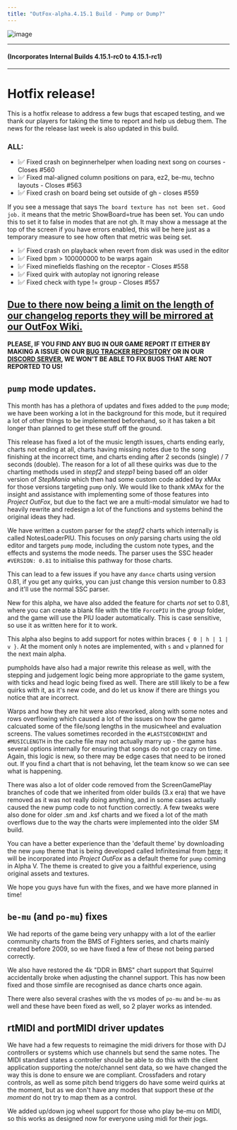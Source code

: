 ```yaml
---
title: "OutFox-alpha.4.15.1 Build - Pump or Dump?"
---
```


![image](https://c.tenor.com/QIKEetCsd6IAAAAC/idol-master-cinderella-girls.gif)

---
#### (Incorporates Internal Builds 4.15.1-rc0 to 4.15.1-rc1)
---

# Hotfix release!

This is a hotfix release to address a few bugs that escaped testing, and we thank our players for taking the time to report and help us debug them. The news for the release last week is also updated in this build.

### **ALL:** 

* ❕✅ Fixed crash on beginnerhelper when loading next song on courses - Closes #560
* ❕✅ Fixed mal-aligned column positions on para, ez2, be-mu, techno layouts - Closes #563
* ❕✅ Fixed crash on board being set outside of gh - closes #559

If you see a message that says ```The board texture has not been set. Good job.``` it means that the metric ShowBoard=true has been set. You can undo this to set it to false in modes that are not gh. It may show a message at the top of the screen if you have errors enabled, this will be here just as a temporary measure to see how often that metric was being set.

* ❕✅ Fixed crash on playback when revert from disk was used in the editor
* ❕✅ Fixed bpm > 100000000 to be warps again 
* ❕✅ Fixed minefields flashing on the receptor - Closes #558
* ❕✅ Fixed quirk with autoplay not ignoring release
* ❕✅ Fixed check with type != group - Closes #557

## [Due to there now being a limit on the length of our changelog reports they will be mirrored at our OutFox Wiki.](https://outfox.wiki/releases/A4.15.1/)

**PLEASE, IF YOU FIND ANY BUG IN OUR GAME REPORT IT EITHER BY MAKING A ISSUE ON OUR [BUG TRACKER REPOSITORY](https://github.com/TeamRizu/OutFox) OR IN OUR [DISCORD SERVER](https://discord.gg/cN4TjgQdcA), WE WON'T BE ABLE TO FIX BUGS THAT ARE NOT REPORTED TO US!**

## ``pump`` mode updates.

This month has has a plethora of updates and fixes added to the ``pump`` mode; we have been working a lot in the background for this mode, but it required a lot of other things to be implemented beforehand, so it has taken a bit longer than planned to get these stuff off the ground.

This release has fixed a lot of the music length issues, charts ending early, charts not ending at all, charts having missing notes due to the song finishing at the incorrect time, and charts ending after 2 seconds (single) / 7 seconds (double). The reason for a lot of all these quirks was due to the charting methods used in _stepf2_ and _stepp1_ being based off an older version of _StepMania_ which then had some custom code added by xMAx for those versions targeting ``pump`` only. We would like to thank xMAx for the insight and assistance with implementing some of those features into _Project OutFox_, but due to the fact we are a multi-modal simulator we had to heavily rewrite and redesign a lot of the functions and systems behind the original ideas they had.

We have written a custom parser for the _stepf2_ charts which internally is called NotesLoaderPIU. This focuses on _only_ parsing charts using the old editor and targets ``pump`` mode, including the custom note types, and the effects and systems the mode needs. The parser uses the SSC header ```#VERSION: 0.81``` to initialise this pathway for those charts.

This can lead to a few issues if you have any ``dance`` charts using version 0.81, if you get any quirks, you can just change this version number to 0.83 and it'll use the normal SSC parser.

New for this alpha, we have also added the feature for charts _not_ set to 0.81, where you can create a blank file with the title ``ForcePIU`` in the _group_ folder, and the game will use the PIU loader automatically.  This is case sensitive, so use it as written here for it to work.

This alpha also begins to add support for notes within braces ``{ 0 | h | 1 | v }``. At the moment only ``h`` notes are implemented, with ``s`` and ``v`` planned for the next main alpha. 

pumpholds have also had a major rewrite this release as well, with the stepping and judgement logic being more appropriate to the game system, with ticks and head logic being fixed as well. There are still likely to be a few quirks with it, as it's new code, and do let us know if there are things you notice that are incorrect.

Warps and how they are hit were also reworked, along with some notes and rows overflowing which caused a lot of the issues on how the game calcuated some of the file/song lengths in the musicwheel and evaluation screens. The values sometimes recorded in the ``#LASTSECONDHINT`` and ``#MUSICLENGTH`` in the cache file may not actually marry up - the game has several options internally for ensuring that songs do not go crazy on time. Again, this logic is new, so there may be edge cases that need to be ironed out. If you find a chart that is not behaving, let the team know so we can see what is happening.

There was also a lot of older code removed from the ScreenGamePlay branches of code that we inherited from older builds (3.x era) that we have removed as it was not really doing anything, and in some cases actually caused the new pump code to not function correctly. A few tweaks were also done for older .sm and .ksf charts and we fixed a lot of the math overflows due to the way the charts were implemented into the older SM build. 

You can have a better experience than the 'default theme' by downloading the new ``pump`` theme that is being developed called Infinitesimal from [here](https://github.com/dj505/Infinitesimal); it will be incorporated into _Project OutFox_ as a default theme for ``pump`` coming in Alpha V. The theme is created to give you a faithful experience, using original assets and textures.

We hope you guys have fun with the fixes, and we have more planned in time!

## ``be-mu`` (and ``po-mu``) fixes

We had reports of the game being very unhappy with a lot of the earlier community charts from the BMS of Fighters series, and charts mainly created before 2009, so we have fixed a few of these not being parsed correctly.

We also have restored the 4k "DDR in BMS" chart support that Squirrel accidentally broke when adjusting the channel support. This has now been fixed and those simfile are recognised as dance charts once again.

There were also several crashes with the vs modes of ``po-mu`` and ``be-mu`` as well and these have been fixed as well, so 2 player works as intended.


## rtMIDI and portMIDI driver updates

We have had a few requests to reimagine the midi drivers for those with DJ controllers or systems which use channels but send the same notes. The MIDI standard states a controller should be able to do this with the client application supporting the note/channel sent data, so we have changed the way this is done to ensure we are compliant. Crossfaders and rotary controls, as well as some pitch bend triggers do have some weird quirks at the moment, but as we don't have any modes that support these _at the moment_ do not try to map them as a control.

We added up/down jog wheel support for those who play be-mu on MIDI, so this works as designed now for everyone using midi for their jogs.